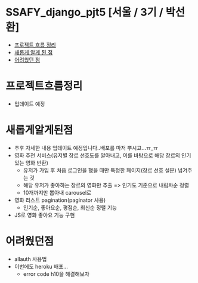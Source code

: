 # SSAFY_django_pjt5 [서울 / 3기 / 박선환]

- [프로젝트 흐름 정리](#프로젝트흐름정리)
- [새롭게 알게 된 점](#새롭게알게된점)
- [어려웠던 점](#어려웠던점)

# 프로젝트흐름정리

- 업데이트 예정

# 새롭게알게된점

- 추후 자세한 내용 업데이트 예정입니다..배포를 마저 뿌시고...ㅠ_ㅠ
- 영화 추천 서비스(유저별 장르 선호도를 알아내고, 이를 바탕으로 해당 장르의 인기 있는 영화 반환)
  - 유저가 가입 후 처음 로그인을 했을 때만 특정한 페이지(장르 선호 설문) 넘겨주는 것
  - 해당 유저가 좋아하는 장르의 영화만 추출 => 인기도 기준으로 내림차순 정렬
  - 10개까지만 뽑아내 carousel로
- 영화 리스트 pagination(paginator 사용)
  - 인기순, 좋아요순, 평점순, 최신순 정렬 기능
- JS로 영화 좋아요 기능 구현

# 어려웠던점

- allauth 사용법
- 이번에도 heroku 배포...
  - error code h10을 해결해보자